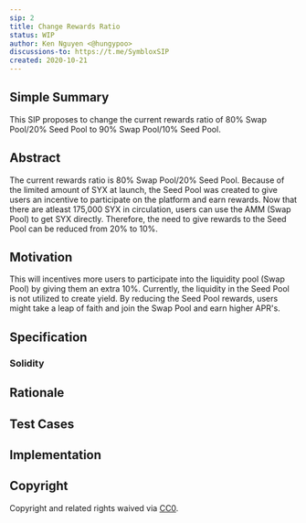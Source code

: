 ```yaml
---
sip: 2
title: Change Rewards Ratio
status: WIP
author: Ken Nguyen <@hungypoo>
discussions-to: https://t.me/SymbloxSIP
created: 2020-10-21
---
```


<!--You can leave these HTML comments in your merged SIP and delete the visible duplicate text guides, they will not appear and may be helpful to refer to if you edit it again. This is the suggested template for new SIPs. Note that an SIP number will be assigned by an editor. When opening a pull request to submit your SIP, please use an abbreviated title in the filename, `sip-draft_title_abbrev.md`. The title should be 44 characters or less.-->

## Simple Summary
<!--"If you can't explain it simply, you don't understand it well enough." Provide a simplified and layman-accessible explanation of the SIP.-->
This SIP proposes to change the current rewards ratio of 80% Swap Pool/20% Seed Pool to 90% Swap Pool/10% Seed Pool.
## Abstract
<!--A short (~200 word) description of the technical issue being addressed.-->
The current rewards ratio is 80% Swap Pool/20% Seed Pool. Because of the limited amount of SYX at launch, the Seed Pool was created to give users an incentive to participate on the platform and earn rewards. Now that there are atleast 175,000 SYX in circulation, users can use the AMM (Swap Pool) to get SYX directly. Therefore, the need to give rewards to the Seed Pool can be reduced from 20% to 10%.
## Motivation
<!--The motivation is critical for SIPs that want to change Symlox. It should clearly explain why the existing protocol specification is inadequate to address the problem that the SIP solves. SIP submissions without sufficient motivation may be rejected outright.-->
This will incentives more users to participate into the liquidity pool (Swap Pool) by giving them an extra 10%. Currently, the liquidity in the Seed Pool is not utilized to create yield. By reducing the Seed Pool rewards, users might take a leap of faith and join the Swap Pool and earn higher APR's.

## Specification
<!--The technical specification should describe the syntax and semantics of any new feature.-->

### Solidity

## Rationale
<!--The rationale fleshes out the specification by describing what motivated the design and why particular design decisions were made. It should describe alternate designs that were considered and related work, e.g. how the feature is supported in other languages. The rationale may also provide evidence of consensus within the community, and should discuss important objections or concerns raised during discussion.-->

## Test Cases
<!--Test cases for an implementation are mandatory for SIPs but can be included with the implementation..-->

## Implementation
<!--The implementations must be completed before any SIP is given status "Implemented", but it need not be completed before the SIP is "Approved". While there is merit to the approach of reaching consensus on the specification and rationale before writing code, the principle of "rough consensus and running code" is still useful when it comes to resolving many discussions of API details.-->

## Copyright
Copyright and related rights waived via [CC0](https://creativecommons.org/publicdomain/zero/1.0/).
